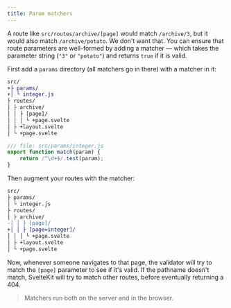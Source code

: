 ```yaml
---
title: Param matchers
---
```


A route like `src/routes/archive/[page]` would match `/archive/3`, but it would also match `/archive/potato`. We don't want that. You can ensure that route parameters are well-formed by adding a matcher — which takes the parameter string (`"3"` or `"potato"`) and returns `true` if it is valid.

First add a `params` directory (all matchers go in there) with a matcher in it:

```diff
src/
+├ params/
+│ └ integer.js
├ routes/
│ ├ archive/
│ │ ├ [page]/
│ │ │ └ +page.svelte
│ ├ +layout.svelte
│ └ +page.svelte
```

```js
/// file: src/params/integer.js
export function match(param) {
	return /^\d+$/.test(param);
}
```

Then augment your routes with the matcher:

```diff
src/
├ params/
│ └ integer.js
├ routes/
│ ├ archive/
-│ │ ├ [page]/
+│ │ ├ [page=integer]/
│ │ │ └ +page.svelte
│ ├ +layout.svelte
│ └ +page.svelte
```

Now, whenever someone navigates to that page, the validator will try to match the `[page]` parameter to see if it's valid. If the pathname doesn't match, SvelteKit will try to match other routes, before eventually returning a 404.

> Matchers run both on the server and in the browser.
